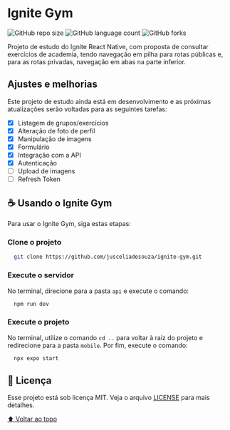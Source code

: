 # Ignite Gym

![GitHub repo size](https://img.shields.io/github/repo-size/jusceliadesouza/ignite-gym?style=for-the-badge)
![GitHub language count](https://img.shields.io/github/languages/count/jusceliadesouza/ignite-gym?style=for-the-badge)
![GitHub forks](https://img.shields.io/github/forks/jusceliadesouza/ignite-gym?style=for-the-badge)

<!-- <img src="" alt="imagem"> -->

Projeto de estudo do Ignite React Native, com proposta de consultar exercícios de academia, tendo navegação em pilha para rotas públicas e, para as rotas privadas, navegação em abas na parte inferior.

## Ajustes e melhorias

Este projeto de estudo ainda está em desenvolvimento e as próximas atualizações serão voltadas para as seguintes tarefas:

- [x] Listagem de grupos/exercícios
- [x] Alteração de foto de perfil
- [x] Manipulação de imagens
- [x] Formulário
- [x] Integração com a API
- [x] Autenticação
- [ ] Upload de imagens
- [ ] Refresh Token

## ☕ Usando o Ignite Gym

Para usar o Ignite Gym, siga estas etapas:

### Clone o projeto

```bash
  git clone https://github.com/jusceliadesouza/ignite-gym.git
```

### Execute o servidor

No terminal, direcione para a pasta `api` e execute o comando:

```bash
  npm run dev
```
<!-- 
```bash
``` 
-->

### Execute o projeto

No terminal, utilize o comando `cd ..` para voltar à raiz do projeto e redirecione para a pasta `mobile`. Por fim, execute o comando:

```bash
  npx expo start
```

## 📝 Licença

Esse projeto está sob licença MIT. Veja o arquivo [LICENSE](LICENSE.md) para mais detalhes.

[⬆ Voltar ao topo](#ignite-gym)
